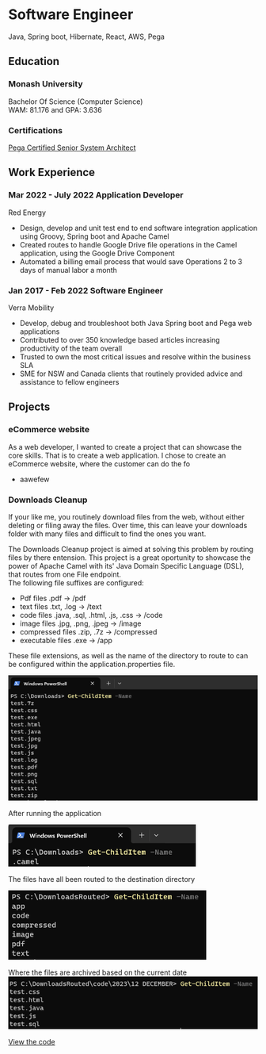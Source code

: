 # Software Engineer
Java, Spring boot, Hibernate, React, AWS, Pega

## Education
### Monash University
Bachelor Of Science (Computer Science)  
WAM: 81.176 and GPA: 3.636

### Certifications
[Pega Certified Senior System Architect](https://academy.pega.com/verify-certification?fname=Mark&lname=Paterson)


## Work Experience
### Mar 2022 - July 2022 Application Developer
Red Energy
- Design, develop and unit test end to end software integration application using Groovy, Spring boot and Apache Camel
- Created routes to handle Google Drive file operations in the Camel application, using the Google Drive Component
- Automated a billing email process that would save Operations 2 to 3 days of manual labor a month

### Jan 2017 - Feb 2022 Software Engineer 
Verra Mobility
- Develop, debug and troubleshoot both Java Spring boot and Pega web applications 
- Contributed to over 350 knowledge based articles increasing productivity of the team overall
- Trusted to own the most critical issues and resolve within the business SLA
- SME for NSW and Canada clients that routinely provided advice and assistance to fellow engineers

## Projects
### eCommerce website
As a web developer, I wanted to create a project that can showcase the core skills. That is to create a web application. I chose to create an eCommerce website, where the customer can do the fo
- aawefew

### Downloads Cleanup
     
If your like me, you routinely download files from the web, without either deleting or filing away the files. Over time, this can leave your downloads folder with many files and difficult to find the ones you want.

The Downloads Cleanup project is aimed at solving this problem by routing files by there entension. This project is a great oportunity to showcase the power of Apache Camel with its' Java Domain Specific Language (DSL), that routes from one File endpoint.   
The following file suffixes are configured:

- Pdf files .pdf &rarr; /pdf
- text files .txt, .log  &rarr;  /text
- code files .java, .sql, .html, .js, .css &rarr; /code
- image files .jpg, .png, .jpeg &rarr; /image
- compressed files .zip, .7z &rarr; /compressed
- executable files .exe &rarr; /app  

These file extensions, as well as the name of the directory to route to can be configured within the application.properties file.

![Dir listing before](./assets/img/dirListing.png)

After running the application

![Dir listing after](./assets/img/dirListingAfter.png)

The files have all been routed to the destination directory

![Routed directories](./assets/img/routedDirectories.png)  

Where the files are archived based on the current date
![Archived code files](./assets/img/codeFilesListing.png)  

[View the code](https://github.com/markwp02/DownloadsCleanup)